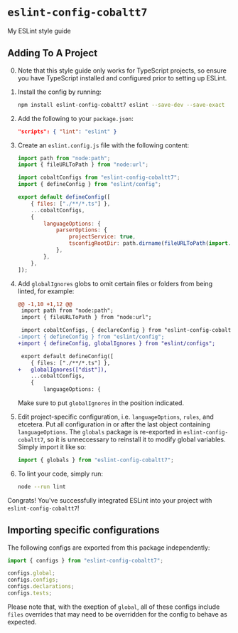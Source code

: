 # `eslint-config-cobaltt7`

My ESLint style guide

## Adding To A Project

0. Note that this style guide only works for TypeScript projects, so ensure you have TypeScript installed and configured prior to setting up ESLint.

1. Install the config by running:

    ```bash
    npm install eslint-config-cobaltt7 eslint --save-dev --save-exact
    ```

2. Add the following to your `package.json`:

    ```json
    "scripts": { "lint": "eslint" }
    ```

3. Create an `eslint.config.js` file with the following content:

    ```javascript
    import path from "node:path";
    import { fileURLToPath } from "node:url";

    import cobaltConfigs from "eslint-config-cobaltt7";
    import { defineConfig } from "eslint/config";

    export default defineConfig([
    	{ files: ["./**/*.ts"] },
    	...cobaltConfigs,
    	{
    		languageOptions: {
    			parserOptions: {
    				projectService: true,
    				tsconfigRootDir: path.dirname(fileURLToPath(import.meta.url)),
    			},
    		},
    	},
    ]);
    ```

4. Add `globalIgnores` globs to omit certain files or folders from being linted, for example:

    ```diff
    @@ -1,10 +1,12 @@
     import path from "node:path";
     import { fileURLToPath } from "node:url";

     import cobaltConfigs, { declareConfig } from "eslint-config-cobaltt7";
    -import { defineConfig } from "eslint/config";
    +import { defineConfig, globalIgnores } from "eslint/configs";

     export default defineConfig([
     	{ files: ["./**/*.ts"] },
    +	globalIgnores(["dist"]),
     	...cobaltConfigs,
     	{
     		languageOptions: {
    ```

    Make sure to put `globalIgnores` in the position indicated.

5. Edit project-specific configuration, i.e. `languageOptions`, `rules`, and etcetera.
   Put all configuration in or after the last object containing `languageOptions`.
   The `globals` package is re-exported in `eslint-config-cobaltt7`, so it is unneccessary to reinstall it to modify global variables.
   Simply import it like so:

    ```javascript
    import { globals } from "eslint-config-cobaltt7";
    ```

6. To lint your code, simply run:

    ```bash
    node --run lint
    ```

Congrats!
You've successfully integrated ESLint into your project with `eslint-config-cobaltt7`!

## Importing specific configurations

The following configs are exported from this package independently:

```javascript
import { configs } from "eslint-config-cobaltt7";

configs.global;
configs.configs;
configs.declarations;
configs.tests;
```

Please note that, with the exeption of `global`, all of these configs include `files` overrides that may need to be overridden for the config to behave as expected.
